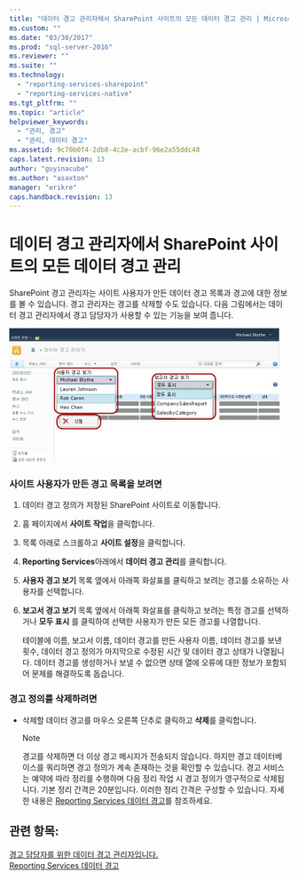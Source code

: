 ```yaml
---
title: "데이터 경고 관리자에서 SharePoint 사이트의 모든 데이터 경고 관리 | Microsoft Docs"
ms.custom: ""
ms.date: "03/30/2017"
ms.prod: "sql-server-2016"
ms.reviewer: ""
ms.suite: ""
ms.technology: 
  - "reporting-services-sharepoint"
  - "reporting-services-native"
ms.tgt_pltfrm: ""
ms.topic: "article"
helpviewer_keywords: 
  - "관리, 경고"
  - "관리, 데이터 경고"
ms.assetid: 9c70b0f4-2db8-4c2e-acbf-96e2a55ddc48
caps.latest.revision: 13
author: "guyinacube"
ms.author: "asaxton"
manager: "erikre"
caps.handback.revision: 13
---
```

# 데이터 경고 관리자에서 SharePoint 사이트의 모든 데이터 경고 관리
  SharePoint 경고 관리자는 사이트 사용자가 만든 데이터 경고 목록과 경고에 대한 정보를 볼 수 있습니다. 경고 관리자는 경고를 삭제할 수도 있습니다. 다음 그림에서는 데이터 경고 관리자에서 경고 담당자가 사용할 수 있는 기능을 보여 줍니다.  
  
 ![SharePoint 사이트 관리자용 경고 관리자](../reporting-services/media/rs-alertmanagersite.gif "SharePoint 사이트 관리자용 경고 관리자")  
  
### 사이트 사용자가 만든 경고 목록을 보려면  
  
1.  데이터 경고 정의가 저장된 SharePoint 사이트로 이동합니다.  
  
2.  홈 페이지에서 **사이트 작업**을 클릭합니다.  
  
3.  목록 아래로 스크롤하고 **사이트 설정**을 클릭합니다.  
  
4.  **Reporting Services**아래에서 **데이터 경고 관리**를 클릭합니다.  
  
5.  **사용자 경고 보기** 목록 옆에서 아래쪽 화살표를 클릭하고 보려는 경고를 소유하는 사용자를 선택합니다.  
  
6.  **보고서 경고 보기** 목록 옆에서 아래쪽 화살표를 클릭하고 보려는 특정 경고를 선택하거나 **모두 표시** 를 클릭하여 선택한 사용자가 만든 모든 경고를 나열합니다.  
  
     테이블에 이름, 보고서 이름, 데이터 경고를 만든 사용자 이름, 데이터 경고를 보낸 횟수, 데이터 경고 정의가 마지막으로 수정된 시간 및 데이터 경고 상태가 나열됩니다. 데이터 경고를 생성하거나 보낼 수 없으면 상태 열에 오류에 대한 정보가 포함되어 문제를 해결하도록 돕습니다.  
  
### 경고 정의를 삭제하려면  
  
-   삭제할 데이터 경고를 마우스 오른쪽 단추로 클릭하고 **삭제**를 클릭합니다.  
  
    > [!NOTE]  
    >  경고를 삭제하면 더 이상 경고 메시지가 전송되지 않습니다. 하지만 경고 데이터베이스를 쿼리하면 경고 정의가 계속 존재하는 것을 확인할 수 있습니다. 경고 서비스는 예약에 따라 정리를 수행하며 다음 정리 작업 시 경고 정의가 영구적으로 삭제됩니다. 기본 정리 간격은 20분입니다. 이러한 정리 간격은 구성할 수 있습니다. 자세한 내용은 [Reporting Services 데이터 경고](../reporting-services/reporting-services-data-alerts.md)를 참조하세요.  
  
## 관련 항목:  
 [경고 담당자를 위한 데이터 경고 관리자입니다.](../reporting-services/data-alert-manager-for-alerting-administrators.md)   
 [Reporting Services 데이터 경고](../reporting-services/reporting-services-data-alerts.md)  
  
  